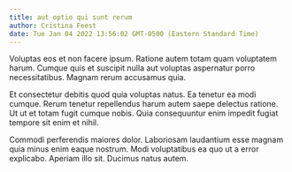 ```yaml
---
title: aut optio qui sunt rerum
author: Cristina Feest
date: Tue Jan 04 2022 13:56:02 GMT-0500 (Eastern Standard Time)
---
```

Voluptas eos et non facere ipsum. Ratione autem totam quam voluptatem harum. Cumque quis et suscipit nulla aut voluptas aspernatur porro necessitatibus. Magnam rerum accusamus quia.

 Et consectetur debitis quod quia voluptas natus. Ea tenetur ea modi cumque. Rerum tenetur repellendus harum autem saepe delectus ratione. Ut ut et totam fugit cumque nobis. Quia consequuntur enim impedit fugiat tempore sit enim et nihil.

 Commodi perferendis maiores dolor. Laboriosam laudantium esse magnam quia minus enim eaque nostrum. Modi voluptatibus ea quo ut a error explicabo. Aperiam illo sit. Ducimus natus autem.